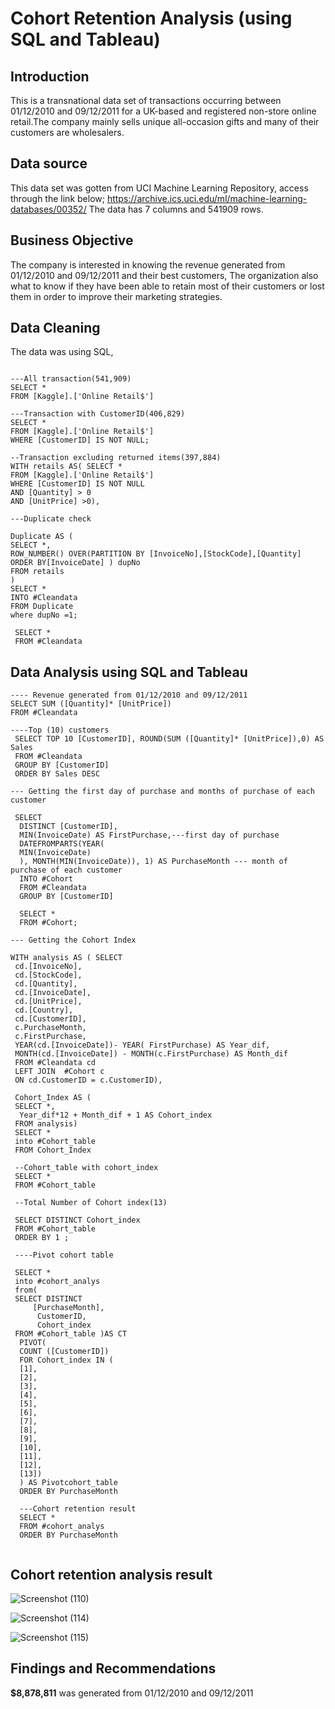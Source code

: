 # Cohort Retention Analysis (using SQL and Tableau)

## Introduction
This is a transnational data set of transactions occurring between 01/12/2010 and 09/12/2011 for a UK-based and registered non-store online retail.The company mainly sells unique all-occasion gifts and many of their customers are wholesalers.

## Data source 
This data set was gotten from UCI Machine Learning Repository, access through the link below;
https://archive.ics.uci.edu/ml/machine-learning-databases/00352/
The data has 7 columns and 541909 rows.

## Business Objective
The company is interested in knowing the revenue generated from 01/12/2010 and 09/12/2011 and their best customers, The organization also what to know if they have been able to retain most of their customers or lost them in order to improve their marketing strategies.

## Data Cleaning
The data was using SQL, 
```

---All transaction(541,909)
SELECT *
FROM [Kaggle].['Online Retail$']

---Transaction with CustomerID(406,829)
SELECT *
FROM [Kaggle].['Online Retail$']
WHERE [CustomerID] IS NOT NULL;

--Transaction excluding returned items(397,884)
WITH retails AS( SELECT *
FROM [Kaggle].['Online Retail$']
WHERE [CustomerID] IS NOT NULL
AND [Quantity] > 0
AND [UnitPrice] >0),

---Duplicate check

Duplicate AS (
SELECT *,
ROW_NUMBER() OVER(PARTITION BY [InvoiceNo],[StockCode],[Quantity] ORDER BY[InvoiceDate] ) dupNo
FROM retails
)
SELECT *
INTO #Cleandata
FROM Duplicate
where dupNo =1;

 SELECT * 
 FROM #Cleandata
 ```
 
 ## Data Analysis using SQL and Tableau
 
 ```
 ---- Revenue generated from 01/12/2010 and 09/12/2011
 SELECT SUM ([Quantity]* [UnitPrice])
 FROM #Cleandata
 
----Top (10) customers
  SELECT TOP 10 [CustomerID], ROUND(SUM ([Quantity]* [UnitPrice]),0) AS Sales
  FROM #Cleandata
  GROUP BY [CustomerID]
  ORDER BY Sales DESC 
  
 --- Getting the first day of purchase and months of purchase of each customer
 
  SELECT
   DISTINCT [CustomerID],
   MIN(InvoiceDate) AS FirstPurchase,---first day of purchase
   DATEFROMPARTS(YEAR(
   MIN(InvoiceDate) 
   ), MONTH(MIN(InvoiceDate)), 1) AS PurchaseMonth --- month of purchase of each customer
   INTO #Cohort
   FROM #Cleandata
   GROUP BY [CustomerID]

   SELECT *
   FROM #Cohort;
   
 --- Getting the Cohort Index
 
 WITH analysis AS ( SELECT 
  cd.[InvoiceNo],
  cd.[StockCode], 
  cd.[Quantity],
  cd.[InvoiceDate],
  cd.[UnitPrice],
  cd.[Country],
  cd.[CustomerID],
  c.PurchaseMonth,
  c.FirstPurchase,
  YEAR(cd.[InvoiceDate])- YEAR( FirstPurchase) AS Year_dif,
  MONTH(cd.[InvoiceDate]) - MONTH(c.FirstPurchase) AS Month_dif
  FROM #Cleandata cd
  LEFT JOIN  #Cohort c
  ON cd.CustomerID = c.CustomerID),
  
  Cohort_Index AS (
  SELECT *, 
   Year_dif*12 + Month_dif + 1 AS Cohort_index
  FROM analysis)
  SELECT *
  into #Cohort_table
  FROM Cohort_Index
  
  --Cohort_table with cohort_index
  SELECT *
  FROM #Cohort_table

  --Total Number of Cohort index(13)
  
  SELECT DISTINCT Cohort_index
  FROM #Cohort_table
  ORDER BY 1 ;

  ----Pivot cohort table 
  
  SELECT *
  into #cohort_analys
  from(
  SELECT DISTINCT 
      [PurchaseMonth],
       CustomerID,
       Cohort_index
  FROM #Cohort_table )AS CT
   PIVOT(
   COUNT ([CustomerID])
   FOR Cohort_index IN (
   [1],
   [2],
   [3],
   [4],
   [5],
   [6],
   [7],
   [8],
   [9],
   [10],
   [11],
   [12],
   [13])
   ) AS Pivotcohort_table
   ORDER BY PurchaseMonth

   ---Cohort retention result
   SELECT *
   FROM #cohort_analys
   ORDER BY PurchaseMonth
   
```

## Cohort retention analysis result 

![Screenshot (110)](https://user-images.githubusercontent.com/109418747/187843368-10c8a48f-b6ab-468d-ba06-9d99f19dfb9e.png)

  
![Screenshot (114)](https://user-images.githubusercontent.com/109418747/187849882-bf34470b-6b37-437f-8afb-6e80f2a16d7d.png)


![Screenshot (115)](https://user-images.githubusercontent.com/109418747/187849920-2ac467f8-41f0-46ab-a244-734df7cbde1d.png)

## Findings and Recommendations
 **$8,878,811** was generated from 01/12/2010 and 09/12/2011

